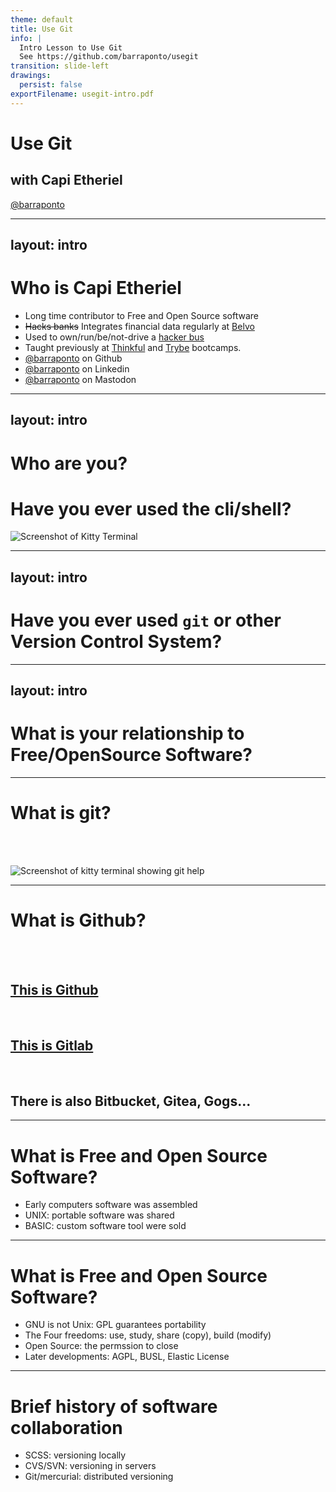```yaml
---
theme: default
title: Use Git
info: |
  Intro Lesson to Use Git
  See https://github.com/barraponto/usegit
transition: slide-left
drawings:
  persist: false
exportFilename: usegit-intro.pdf
---
```


# Use Git

## with Capi Etheriel

[@barraponto](https://github.com/barraponto)

---
layout: intro
---

# Who is Capi Etheriel

- Long time contributor to Free and Open Source software
- ~~Hacks banks~~ Integrates financial data regularly at [Belvo](https://belvo.com)
- Used to own/run/be/not-drive a [hacker bus](https://pt.wikipedia.org/wiki/%C3%94nibus_Hacker)
- Taught previously at [Thinkful](https://thinkful.com) and [Trybe](https://betrybe.com) bootcamps.
- [@barraponto](https://github.com/barraponto) on Github
- [@barraponto](https://linkedin.com/in/barraponto) on Linkedin
- [@barraponto](https://computerfairi.es/@barraponto) on Mastodon

---
layout: intro
---

# Who are you?

<v-clicks>

# Have you ever used the cli/shell?

![Screenshot of Kitty Terminal](/have-you-used-the-cli.png)

</v-clicks>

---
layout: intro
---

# Have you ever used `git` or other Version Control System?

---
layout: intro
---

# What is your relationship to Free/OpenSource Software?

---

# What is git?

<br/>
<br/>

<v-clicks>

![Screenshot of kitty terminal showing git help](/git-help.png)

</v-clicks>

---

# What is Github?

<br/>
<br/>

<v-clicks>

## [This is Github](https://github.com/barraponto/usegit)

<br/>

## [This is Gitlab](https://gitlab.com/barraponto/usegit)

<br/>

## There is also Bitbucket, Gitea, Gogs...

</v-clicks>

---

# What is Free and Open Source Software?

<v-clicks>

- Early computers software was assembled
- UNIX: portable software was shared
- BASIC: custom software tool were sold

</v-clicks>

<!-- 
  Assembled programs took years to write for a single pc.
  Rewrites for newer computers took forever and everyone hated rewriting.
  Portability was heavily sought by programmers to share software across generations of hardware.
  Basic made custom software development easier, as long as you had a runtime.
  Runtimes were at the heart of a blooming industry, so the industry closed them.
  Gates letter to hobbyists is the key development to software copyright.
  -->

---

# What is Free and Open Source Software?

<v-clicks>

- GNU is not Unix: GPL guarantees portability
- The Four freedoms: use, study, share (copy), build (modify)
- Open Source: the permssion to close
- Later developments: AGPL, BUSL, Elastic License

</v-clicks>

---

# Brief history of software collaboration 

<v-clicks>

- SCSS: versioning locally
- CVS/SVN: versioning in servers
- Git/mercurial: distributed versioning

</v-clicks>
